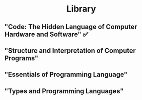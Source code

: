 <h1 align="center">Library</h1>

<h2>"Code: The Hidden Language of Computer Hardware and Software" ✅</h2>
<h2>"Structure and Interpretation of Computer Programs"</h2>
<h2>"Essentials of Programming Language"</h2>
<h2>"Types and Programming Languages"</h2>
